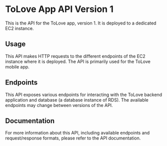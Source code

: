 # ToLove App API Version 1

This is the API for the ToLove app, version 1. It is deployed to a dedicated EC2 instance.

## Usage

This API makes HTTP requests to the different endpoints of the EC2 instance where it is deployed. The API is primarily used for the ToLove mobile app.

## Endpoints

This API exposes various endpoints for interacting with the ToLove backend application and database (a database instance of RDS). The available endpoints may change between versions of the API.

## Documentation

For more information about this API, including available endpoints and request/response formats, please refer to the API documentation.